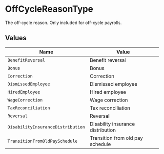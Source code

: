 # OffCycleReasonType

The off-cycle reason. Only included for off-cycle payrolls.


## Values

| Name                              | Value                             |
| --------------------------------- | --------------------------------- |
| `BenefitReversal`                 | Benefit reversal                  |
| `Bonus`                           | Bonus                             |
| `Correction`                      | Correction                        |
| `DismissedEmployee`               | Dismissed employee                |
| `HiredEmployee`                   | Hired employee                    |
| `WageCorrection`                  | Wage correction                   |
| `TaxReconciliation`               | Tax reconciliation                |
| `Reversal`                        | Reversal                          |
| `DisabilityInsuranceDistribution` | Disability insurance distribution |
| `TransitionFromOldPaySchedule`    | Transition from old pay schedule  |